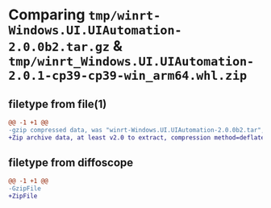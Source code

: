 # Comparing `tmp/winrt-Windows.UI.UIAutomation-2.0.0b2.tar.gz` & `tmp/winrt_Windows.UI.UIAutomation-2.0.1-cp39-cp39-win_arm64.whl.zip`

## filetype from file(1)

```diff
@@ -1 +1 @@
-gzip compressed data, was "winrt-Windows.UI.UIAutomation-2.0.0b2.tar", last modified: Sat Dec  2 18:27:07 2023, max compression
+Zip archive data, at least v2.0 to extract, compression method=deflate
```

## filetype from diffoscope

```diff
@@ -1 +1 @@
-GzipFile
+ZipFile
```

